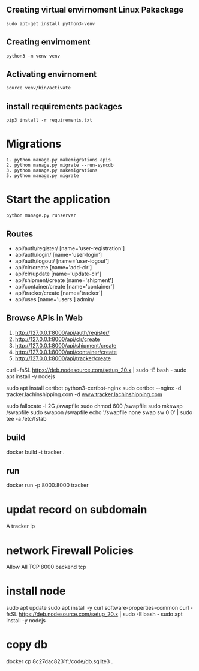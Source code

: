 ## Creating virtual envirnoment Linux Pakackage
```
sudo apt-get install python3-venv
```

## Creating envirnoment
```
python3 -m venv venv
```

## Activating envirnoment 
```
source venv/bin/activate
```

## install requirements packages
```
pip3 install -r requirements.txt 
```
# Migrations
```
1. python manage.py makemigrations apis
2. python manage.py migrate --run-syncdb 
3. python manage.py makemigrations 
5. python manage.py migrate 
```

# Start the application
```
python manage.py runserver
```

## Routes

- api/auth/register/ [name='user-registration']
- api/auth/login/ [name='user-login']
- api/auth/logout/ [name='user-logout']
- api/clr/create [name='add-clr']
- api/clr/update [name='update-clr']
- api/shipment/create [name='shipment']
- api/container/create [name='container']
- api/tracker/create [name='tracker']
- api/uses [name='users']
admin/

## Browse APIs in Web
1. http://127.0.0.1:8000/api/auth/register/
2. http://127.0.0.1:8000/api/clr/create
3. http://127.0.0.1:8000/api/shipment/create
4. http://127.0.0.1:8000/api/container/create
5. http://127.0.0.1:8000/api/tracker/create


curl -fsSL https://deb.nodesource.com/setup_20.x | sudo -E bash - 
sudo apt install -y nodejs

sudo apt install certbot python3-certbot-nginx
sudo certbot --nginx -d tracker.lachinshipping.com -d www.tracker.lachinshipping.com



sudo fallocate -l 2G /swapfile
sudo chmod 600 /swapfile
sudo mkswap /swapfile
sudo swapon /swapfile
echo '/swapfile none swap sw 0 0' | sudo tee -a /etc/fstab


## build
docker build -t tracker .

## run
docker run -p 8000:8000 tracker


<!-- openssl genrsa > privkey.pem
openssl req -new -x509 -key privkey.pem > fullchain.pem -->

# updat record on subdomain
A	tracker	ip

# network Firewall Policies
Allow	All	TCP	8000 backend tcp

# install node
sudo apt update
sudo apt install -y curl software-properties-common
curl -fsSL https://deb.nodesource.com/setup_20.x | sudo -E bash -
sudo apt install -y nodejs

# copy db
docker cp 8c27dac8231f:/code/db.sqlite3 .